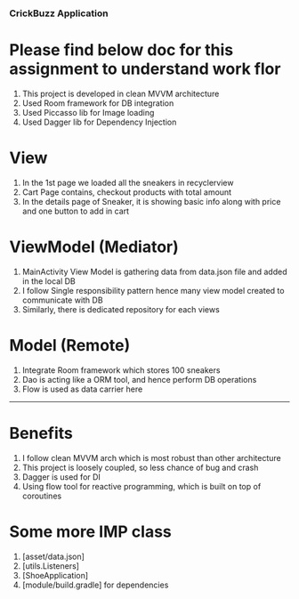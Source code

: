 ### CrickBuzz Application

# Please find below doc for this assignment to understand work flor

1. This project is developed in clean MVVM architecture
2. Used Room framework for DB integration
3. Used Piccasso lib for Image loading
4. Used Dagger lib for Dependency Injection

# View 
1. In the 1st page we loaded all the sneakers in recyclerview
2. Cart Page contains, checkout products with total amount
3. In the details page of Sneaker, it is showing basic info along with price and one button to add in cart

# ViewModel (Mediator)
1. MainActivity View Model is gathering data from data.json file and added in the local DB
2. I follow Single responsibility pattern hence many view model created to communicate with DB
3. Similarly, there is dedicated repository for each views

# Model (Remote)
1. Integrate Room framework which stores 100 sneakers
2. Dao is acting like a ORM tool, and hence perform DB operations
3. Flow is used as data carrier here

----------------

# Benefits
1. I follow clean MVVM arch which is most robust than other architecture
2. This project is loosely coupled, so less chance of bug and crash
3. Dagger is used for DI
4. Using flow tool for reactive programming, which is built on top of coroutines

# Some more IMP class
1. [asset/data.json]
3. [utils.Listeners]
4. [ShoeApplication]
5. [module/build.gradle] for dependencies